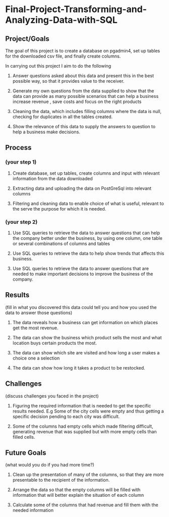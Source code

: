 # Final-Project-Transforming-and-Analyzing-Data-with-SQL

## Project/Goals
The goal of this project is to create a database on pgadmin4, set up tables for the downloaded csv file, and finally create columns.

In carrying out this project I aim to do the following

1. Answer questions asked about this data and present this in the best possible way, so that it provides value to the receiver.
   
2. Generate my own questions from the data supplied to show that the data can provide as many possible scenarios that can help a business increase revenue , save costs and focus on the right products
   
3. Cleaning the data, which includes filling columns where the data is null, checking for duplicates in all the tables created.

4. Show the relevance of this data to supply the answers to question to help a business make decisions.

## Process
### (your step 1) 
1. Create database, set up tables, create columns and input with relevant information from the data downloaded

2. Extracting data and uploading the data on PostGreSql into relevant columns

3. Filtering and cleaning data to enable choice of what is useful, relevant to the serve the purpose for which it is needed.

### (your step 2)
1. Use SQL queries to retrieve the data to answer questions that can help the company better under the business, by using one column, one table or several combinations of columns and tables

2. Use SQL queries to retrieve the data to help show trends that affects this business.

3. Use SQL queries to retrieve the data to answer questions that are needed to make important decisions to improve the business of the company.

## Results
(fill in what you discovered this data could tell you and how you used the data to answer those questions)

1. The data reveals how a business can get information on which places get the most revenue.

2. The  data can show the business which product sells the most and what location buys certain products the most.

3. The data can show which site are visited and how long a user makes a choice one a selection

4. The data can show how long it takes a product to be restocked.

## Challenges 
(discuss challenges you faced in the project)

1. Figuring the required information that is needed to get the specific results needed. E.g Some of the city cells were empty and thus
getting a specific decision pending to each city was difficult.

2. Some of the columns had empty cells which made filtering difficult, generating revenue that was supplied but with more empty cells than
filled cells.


## Future Goals
(what would you do if you had more time?)

1. Clean up the presentation of many of the columns, so that they are more presentable to the recipient of the information.
   
2. Arrange the data so that the empty columns will be filled with information that will better explain the situation of each column 
 
3. Calculate some of the columns that had revenue and fill them with the needed information
